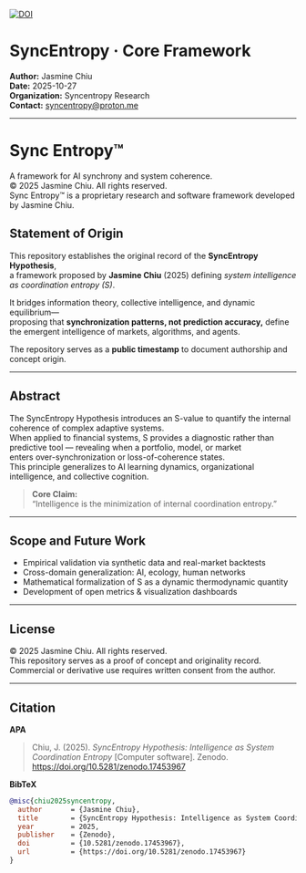 [![DOI](https://zenodo.org/badge/DOI/10.5281/zenodo.17453967.svg)](https://doi.org/10.5281/zenodo.17453967)

# SyncEntropy · Core Framework



**Author:** Jasmine Chiu  
**Date:** 2025-10-27  
**Organization:** Syncentropy Research  
**Contact:** syncentropy@proton.me  

---
# Sync Entropy™

A framework for AI synchrony and system coherence.  
© 2025 Jasmine Chiu. All rights reserved.  
Sync Entropy™ is a proprietary research and software framework developed by Jasmine Chiu.


## Statement of Origin
This repository establishes the original record of the **SyncEntropy Hypothesis**,  
a framework proposed by **Jasmine Chiu** (2025) defining *system intelligence as coordination entropy (S)*.

It bridges information theory, collective intelligence, and dynamic equilibrium—  
proposing that **synchronization patterns, not prediction accuracy,** define the emergent intelligence of markets, algorithms, and agents.

The repository serves as a **public timestamp** to document authorship and concept origin.

---

## Abstract
The SyncEntropy Hypothesis introduces an S-value to quantify the internal coherence of complex adaptive systems.  
When applied to financial systems, S provides a diagnostic rather than predictive tool — revealing when a portfolio, model, or market  
enters over-synchronization or loss-of-coherence states.  
This principle generalizes to AI learning dynamics, organizational intelligence, and collective cognition.

> **Core Claim:**  
> “Intelligence is the minimization of internal coordination entropy.”

---

## Scope and Future Work
- Empirical validation via synthetic data and real-market backtests  
- Cross-domain generalization: AI, ecology, human networks  
- Mathematical formalization of S as a dynamic thermodynamic quantity  
- Development of open metrics & visualization dashboards  

---

## License
© 2025 Jasmine Chiu. All rights reserved.  
This repository serves as a proof of concept and originality record.  
Commercial or derivative use requires written consent from the author.


---

## Citation

**APA**
> Chiu, J. (2025). *SyncEntropy Hypothesis: Intelligence as System Coordination Entropy* [Computer software]. Zenodo. https://doi.org/10.5281/zenodo.17453967

**BibTeX**
```bibtex
@misc{chiu2025syncentropy,
  author       = {Jasmine Chiu},
  title        = {SyncEntropy Hypothesis: Intelligence as System Coordination Entropy},
  year         = 2025,
  publisher    = {Zenodo},
  doi          = {10.5281/zenodo.17453967},
  url          = {https://doi.org/10.5281/zenodo.17453967}
}
